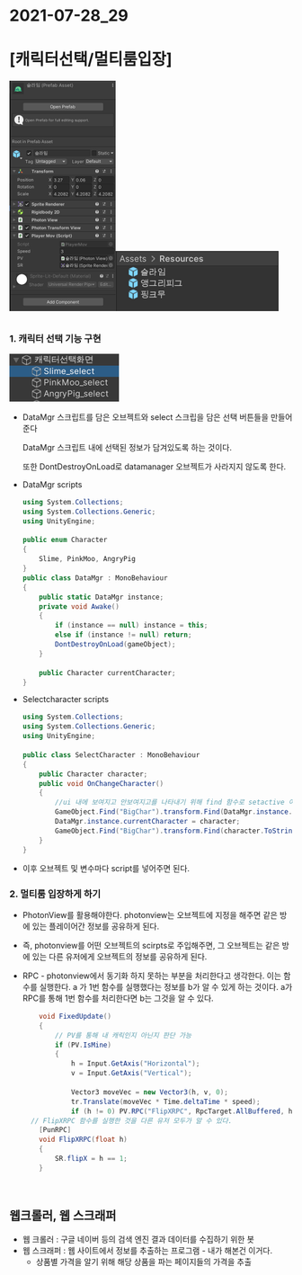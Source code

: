 # 2021-07-28_29

# [캐릭터선택/멀티룸입장]

###### <img src="2021-07-28[].assets/image-20210728223654310.png" alt="image-20210728223654310" style="zoom: 50%;" />![image-20210728223822969](2021-07-28[].assets/image-20210728223822969.png)



### 1. 캐릭터 선택 기능 구현

![image-20210729224921906](2021-07-28_29.assets/image-20210729224921906.png)

- DataMgr 스크립트를 담은 오브젝트와 select 스크립을 담은 선택 버튼들을 만들어준다

  DataMgr 스크립트 내에 선택된 정보가 담겨있도록 하는 것이다.

  또한 DontDestroyOnLoad로 datamanager 오브젝트가 사라지지 않도록 한다.

- DataMgr scripts

  ```c#
  using System.Collections;
  using System.Collections.Generic;
  using UnityEngine;
  
  public enum Character
  {
      Slime, PinkMoo, AngryPig
  }
  public class DataMgr : MonoBehaviour
  {
      public static DataMgr instance;
      private void Awake()
      {
          if (instance == null) instance = this;
          else if (instance != null) return;
          DontDestroyOnLoad(gameObject);
      }
  
      public Character currentCharacter;
  }
  ```

- Selectcharacter scripts

  ```c#
  using System.Collections;
  using System.Collections.Generic;
  using UnityEngine;
  
  public class SelectCharacter : MonoBehaviour
  {
      public Character character;
      public void OnChangeCharacter()
      {
          //ui 내에 보여지고 안보여지고를 나타내기 위해 find 함수로 setactive 여부를 결정함
          GameObject.Find("BigChar").transform.Find(DataMgr.instance.currentCharacter.ToString()).gameObject.SetActive(false);
          DataMgr.instance.currentCharacter = character;
          GameObject.Find("BigChar").transform.Find(character.ToString()).gameObject.SetActive(true);
      }
  }
  ```

- 이후 오브젝트 및 변수마다 script를 넣어주면 된다.

  

### 2. 멀티룸 입장하게 하기

- PhotonView를 활용해야한다. photonview는 오브젝트에 지정을 해주면 같은 방에 있는 플레이어간 정보를 공유하게 된다.

- 즉, photonview를 어떤 오브젝트의 scirpts로 주입해주면, 그 오브젝트는 같은 방에 있는 다른 유저에게 오브젝트의 정보를 공유하게 된다.

- RPC - photonview에서 동기화 하지 못하는 부분을 처리한다고 생각한다. 이는 함수를 실행한다. a 가 1번 함수를 실행했다는 정보를 b가 알 수 있게 하는 것이다. a가 RPC를 통해 1번 함수를 처리한다면 b는 그것을 알 수 있다.

  ```c#
      void FixedUpdate()
      {
          // PV를 통해 내 캐릭인지 아닌지 판단 가능
          if (PV.IsMine)
          {
              h = Input.GetAxis("Horizontal");
              v = Input.GetAxis("Vertical");
  
              Vector3 moveVec = new Vector3(h, v, 0);
              tr.Translate(moveVec * Time.deltaTime * speed);
              if (h != 0) PV.RPC("FlipXRPC", RpcTarget.AllBuffered, h);
  	// FlipXRPC 함수를 실행한 것을 다른 유저 모두가 알 수 있다.
      [PunRPC]
      void FlipXRPC(float h)
      {
          SR.flipX = h == 1;
      }
  ```

  



<br>



## 웹크롤러, 웹 스크래퍼

- 웹 크롤러 : 구글 네이버 등의 검색 엔진 결과 데이터를 수집하기 위한 봇
- 웹 스크래퍼 : 웹 사이트에서 정보를 추출하는 프로그램 - 내가 해본건 이거다.
  - 상품별 가격을 알기 위해 해당 상품을 파는 페이지들의 가격을 추출

